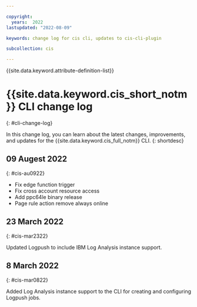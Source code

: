 ```yaml
---

copyright:
  years:  2022
lastupdated: "2022-08-09"

keywords: change log for cis cli, updates to cis-cli-plugin

subcollection: cis

---
```


{{site.data.keyword.attribute-definition-list}}


# {{site.data.keyword.cis_short_notm}} CLI change log
{: #cli-change-log}

In this change log, you can learn about the latest changes, improvements, and updates for the {{site.data.keyword.cis_full_notm}} CLI.
{: shortdesc}

## 09 Augest 2022
{: #cis-au0922}

* Fix edge function trigger
* Fix cross account resource access
* Add ppc64le binary release
* Page rule action remove always online

## 23 March 2022
{: #cis-mar2322}

Updated Logpush to include IBM Log Analysis instance support.

## 8 March 2022
{: #cis-mar0822}

Added Log Analysis instance support to the CLI for creating and configuring Logpush jobs.
